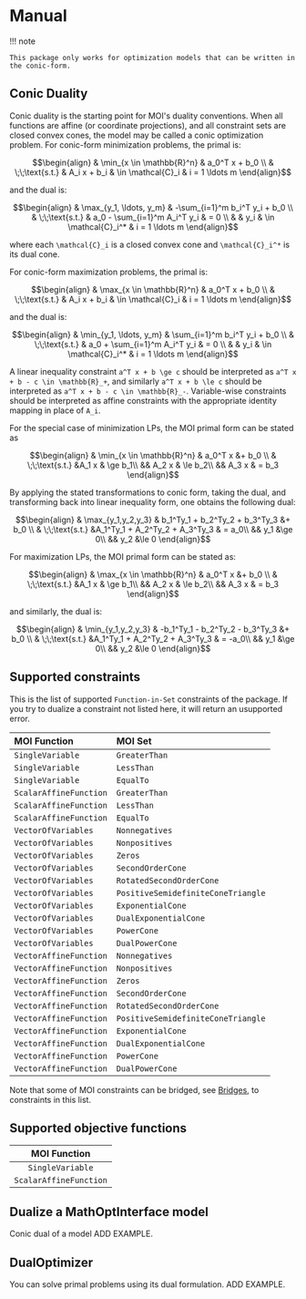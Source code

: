 # Manual

!!! note 

    This package only works for optimization models that can be written in the conic-form.

## Conic Duality

Conic duality is the starting point for MOI's duality conventions. When all functions are affine (or coordinate projections), and all constraint sets are closed convex cones, the model may be called a conic optimization problem.
For conic-form minimization problems, the primal is:

```math
\begin{align}
& \min_{x \in \mathbb{R}^n} & a_0^T x + b_0
\\
& \;\;\text{s.t.} & A_i x + b_i & \in \mathcal{C}_i & i = 1 \ldots m
\end{align}
```

and the dual is:

```math
\begin{align}
& \max_{y_1, \ldots, y_m} & -\sum_{i=1}^m b_i^T y_i + b_0
\\
& \;\;\text{s.t.} & a_0 - \sum_{i=1}^m A_i^T y_i & = 0
\\
& & y_i & \in \mathcal{C}_i^* & i = 1 \ldots m
\end{align}
```

where each ``\mathcal{C}_i`` is a closed convex cone and ``\mathcal{C}_i^*`` is its dual cone.

For conic-form maximization problems, the primal is:
```math
\begin{align}
& \max_{x \in \mathbb{R}^n} & a_0^T x + b_0
\\
& \;\;\text{s.t.} & A_i x + b_i & \in \mathcal{C}_i & i = 1 \ldots m
\end{align}
```

and the dual is:

```math
\begin{align}
& \min_{y_1, \ldots, y_m} & \sum_{i=1}^m b_i^T y_i + b_0
\\
& \;\;\text{s.t.} & a_0 + \sum_{i=1}^m A_i^T y_i & = 0
\\
& & y_i & \in \mathcal{C}_i^* & i = 1 \ldots m
\end{align}
```

A linear inequality constraint ``a^T x + b \ge c`` should be interpreted as ``a^T x + b - c \in \mathbb{R}_+``, and similarly ``a^T x + b \le c`` should be interpreted as ``a^T x + b - c \in \mathbb{R}_-``.
Variable-wise constraints should be interpreted as affine constraints with the appropriate identity mapping in place of ``A_i``.

For the special case of minimization LPs, the MOI primal form can be stated as
```math
\begin{align}
& \min_{x \in \mathbb{R}^n} & a_0^T x &+ b_0
\\
& \;\;\text{s.t.}
&A_1 x & \ge b_1\\
&& A_2 x & \le b_2\\
&& A_3 x & = b_3
\end{align}
```

By applying the stated transformations to conic form, taking the dual, and transforming back into linear inequality form, one obtains the following dual:

```math
\begin{align}
& \max_{y_1,y_2,y_3} & b_1^Ty_1 + b_2^Ty_2 + b_3^Ty_3 &+ b_0
\\
& \;\;\text{s.t.}
&A_1^Ty_1 + A_2^Ty_2 + A_3^Ty_3 & = a_0\\
&& y_1 &\ge 0\\
&& y_2 &\le 0
\end{align}
```

For maximization LPs, the MOI primal form can be stated as:
```math
\begin{align}
& \max_{x \in \mathbb{R}^n} & a_0^T x &+ b_0
\\
& \;\;\text{s.t.}
&A_1 x & \ge b_1\\
&& A_2 x & \le b_2\\
&& A_3 x & = b_3
\end{align}
```

and similarly, the dual is:
```math
\begin{align}
& \min_{y_1,y_2,y_3} & -b_1^Ty_1 - b_2^Ty_2 - b_3^Ty_3 &+ b_0
\\
& \;\;\text{s.t.}
&A_1^Ty_1 + A_2^Ty_2 + A_3^Ty_3 & = -a_0\\
&& y_1 &\ge 0\\
&& y_2 &\le 0
\end{align}
```

## Supported constraints

This is the list of supported `Function-in-Set` constraints of the package. If you try to dualize
a constraint not listed here, it will return an usupported error.

|  MOI Function | MOI Set |
|:-------|:---------------|
|    `SingleVariable`    |    `GreaterThan`    |
|    `SingleVariable`    |    `LessThan`    |
|    `SingleVariable`    |    `EqualTo`    |
|    `ScalarAffineFunction`    |    `GreaterThan`    |
|    `ScalarAffineFunction`    |    `LessThan`    |
|    `ScalarAffineFunction`    |    `EqualTo`    |
|    `VectorOfVariables`    |    `Nonnegatives`    |
|    `VectorOfVariables`    |    `Nonpositives`    |
|    `VectorOfVariables`    |    `Zeros`    |
|    `VectorOfVariables`    |    `SecondOrderCone`    |
|    `VectorOfVariables`    |    `RotatedSecondOrderCone`    |
|    `VectorOfVariables`    |    `PositiveSemidefiniteConeTriangle`    |
|    `VectorOfVariables`    |    `ExponentialCone`    |
|    `VectorOfVariables`    |    `DualExponentialCone`    |
|    `VectorOfVariables`    |    `PowerCone`    |
|    `VectorOfVariables`    |    `DualPowerCone`    |
|    `VectorAffineFunction`    |    `Nonnegatives`    |
|    `VectorAffineFunction`    |    `Nonpositives`    |
|    `VectorAffineFunction`    |    `Zeros`    |
|    `VectorAffineFunction`    |    `SecondOrderCone`    |
|    `VectorAffineFunction`    |    `RotatedSecondOrderCone`    |
|    `VectorAffineFunction`    |    `PositiveSemidefiniteConeTriangle`    |
|    `VectorAffineFunction`    |    `ExponentialCone`    |
|    `VectorAffineFunction`    |    `DualExponentialCone`    |
|    `VectorAffineFunction`    |    `PowerCone`    |
|    `VectorAffineFunction`    |    `DualPowerCone`    |

Note that some of MOI constraints can be bridged, see [Bridges](http://www.juliaopt.org/MathOptInterface.jl/stable/apireference/#Bridges-1), to constraints in this list.

## Supported objective functions

|  MOI Function |
|:-------:|
|   `SingleVariable`   |
|   `ScalarAffineFunction`   |

## Dualize a MathOptInterface model

Conic dual of a model
ADD EXAMPLE.


## DualOptimizer

You can solve primal problems using its dual formulation.
ADD EXAMPLE.
